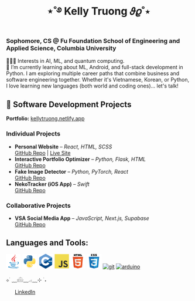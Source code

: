 <h1 align="center"> ⋆˚࿔ Kelly Truong 𝜗𝜚˚⋆</h1>

<!-- **superrrk/superrrk** is a ✨ _special_ ✨ repository because its `README.md` (this file) appears on your GitHub profile.
-->
<h3>Sophomore, CS @ Fu Foundation School of Engineering and Applied Science, Columbia University </h3>
👩🏻‍💻 Interests in AI, ML, and quantum computing.
<br>
🌱  I’m currently learning about ML, Android, and full-stack development in Python. I am exploring multiple career paths that combine business and software engineering together. Whether it's Vietnamese, Korean, or Python, I love learning new languages (both world and coding ones)... let's talk!
<br>

<h2>📁 Software Development Projects</h2>

<p><strong>Portfolio:</strong> <a href="https://kellytruong.netlify.app/" target="_blank">kellytruong.netlify.app</a></p>

<h3>Individual Projects</h3>
<ul>
  <li>
    <strong>Personal Website</strong> – <em>React, HTML, SCSS</em><br>
    <a href="https://github.com/superrrk/portfolio-kelly" target="_blank">GitHub Repo</a> | 
    <a href="https://kellytruong.netlify.app/" target="_blank">Live Site</a>
  </li>
  <li>
    <strong>Interactive Portfolio Optimizer</strong> – <em>Python, Flask, HTML</em><br>
    <a href="https://github.com/superrrk/portfolio-optimizer" target="_blank">GitHub Repo</a>
  </li>
  <li>
    <strong>Fake Image Detector</strong> – <em>Python, PyTorch, React</em><br>
    <a href="https://github.com/superrrk/image-detector" target="_blank">GitHub Repo</a>
  </li>
  <li>
    <strong>NekoTracker (iOS App)</strong> – <em>Swift</em><br>
    <a href="https://github.com/superrrk/NekoTracker" target="_blank">GitHub Repo</a>
  </li>
</ul>

<h3>Collaborative Projects</h3>
<ul>
  <li>
    <strong>VSA Social Media App</strong> – <em>JavaScript, Next.js, Supabase</em><br>
    <a href="https://github.com/tvytran/VSAWebsite" target="_blank">GitHub Repo</a>
  </li>
</ul>

<h2>Languages and Tools:</h2>

<p>
  <a href="https://www.java.com" target="_blank" rel="noopener noreferrer"><img src="https://raw.githubusercontent.com/devicons/devicon/master/icons/java/java-original.svg" alt="java" width="40" height="40"/></a>
  <a href="https://www.python.org" target="_blank" rel="noopener noreferrer"><img src="https://raw.githubusercontent.com/devicons/devicon/master/icons/python/python-original.svg" alt="python" width="40" height="40"/></a>
  <a href="https://www.w3schools.com/cpp/" target="_blank" rel="noreferrer"> <img src="https://raw.githubusercontent.com/devicons/devicon/master/icons/cplusplus/cplusplus-original.svg" alt="cplusplus" width="40" height="40"/></a>
  <a href="https://developer.mozilla.org/en-US/docs/Web/JavaScript" target="_blank" rel="noopener noreferrer"><img src="https://raw.githubusercontent.com/devicons/devicon/master/icons/javascript/javascript-original.svg" alt="javascript" width="40" height="40"/></a>
  <a href="https://www.w3.org/html/" target="_blank" rel="noopener noreferrer"><img src="https://raw.githubusercontent.com/devicons/devicon/master/icons/html5/html5-original-wordmark.svg" alt="html5" width="40" height="40"/></a>
  <a href="https://www.w3schools.com/css/" target="_blank" rel="noreferrer"><img src="https://raw.githubusercontent.com/devicons/devicon/master/icons/css3/css3-original-wordmark.svg" alt="css3" width="40" height="40"/></a>
  <a href="https://git-scm.com/" target="_blank" rel="noreferrer"> <img src="https://www.vectorlogo.zone/logos/git-scm/git-scm-icon.svg" alt="git" width="40" height="40"/></a>
  <a href="https://www.arduino.cc/" target="_blank" rel="noreferrer"><img src="https://cdn.worldvectorlogo.com/logos/arduino-1.svg" alt="arduino" width="40" height="40"/></a>
</p>
⊹ ࣪ ﹏𓊝﹏𓂁﹏⊹ ࣪ ˖
<ul><a href="https://www.linkedin.com/in/kellybtruong/" target="_blank">LinkedIn</a></ul>

